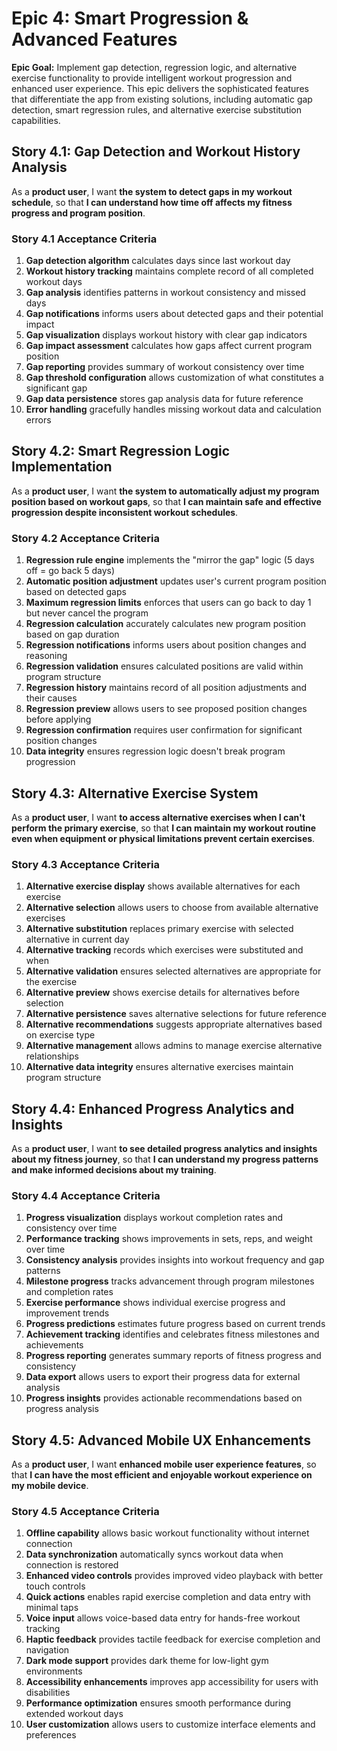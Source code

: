 # Epic 4: Smart Progression & Advanced Features

**Epic Goal:** Implement gap detection, regression logic, and alternative exercise functionality to provide intelligent workout progression and enhanced user experience. This epic delivers the sophisticated features that differentiate the app from existing solutions, including automatic gap detection, smart regression rules, and alternative exercise substitution capabilities.

## Story 4.1: Gap Detection and Workout History Analysis

As a **product user**,
I want **the system to detect gaps in my workout schedule**,
so that **I can understand how time off affects my fitness progress and program position**.

### Story 4.1 Acceptance Criteria

1. **Gap detection algorithm** calculates days since last workout day
2. **Workout history tracking** maintains complete record of all completed workout days
3. **Gap analysis** identifies patterns in workout consistency and missed days
4. **Gap notifications** informs users about detected gaps and their potential impact
5. **Gap visualization** displays workout history with clear gap indicators
6. **Gap impact assessment** calculates how gaps affect current program position
7. **Gap reporting** provides summary of workout consistency over time
8. **Gap threshold configuration** allows customization of what constitutes a significant gap
9. **Gap data persistence** stores gap analysis data for future reference
10. **Error handling** gracefully handles missing workout data and calculation errors

## Story 4.2: Smart Regression Logic Implementation

As a **product user**,
I want **the system to automatically adjust my program position based on workout gaps**,
so that **I can maintain safe and effective progression despite inconsistent workout schedules**.

### Story 4.2 Acceptance Criteria

1. **Regression rule engine** implements the "mirror the gap" logic (5 days off = go back 5 days)
2. **Automatic position adjustment** updates user's current program position based on detected gaps
3. **Maximum regression limits** enforces that users can go back to day 1 but never cancel the program
4. **Regression calculation** accurately calculates new program position based on gap duration
5. **Regression notifications** informs users about position changes and reasoning
6. **Regression validation** ensures calculated positions are valid within program structure
7. **Regression history** maintains record of all position adjustments and their causes
8. **Regression preview** allows users to see proposed position changes before applying
9. **Regression confirmation** requires user confirmation for significant position changes
10. **Data integrity** ensures regression logic doesn't break program progression

## Story 4.3: Alternative Exercise System

As a **product user**,
I want **to access alternative exercises when I can't perform the primary exercise**,
so that **I can maintain my workout routine even when equipment or physical limitations prevent certain exercises**.

### Story 4.3 Acceptance Criteria

1. **Alternative exercise display** shows available alternatives for each exercise
2. **Alternative selection** allows users to choose from available alternative exercises
3. **Alternative substitution** replaces primary exercise with selected alternative in current day
4. **Alternative tracking** records which exercises were substituted and when
5. **Alternative validation** ensures selected alternatives are appropriate for the exercise
6. **Alternative preview** shows exercise details for alternatives before selection
7. **Alternative persistence** saves alternative selections for future reference
8. **Alternative recommendations** suggests appropriate alternatives based on exercise type
9. **Alternative management** allows admins to manage exercise alternative relationships
10. **Alternative data integrity** ensures alternative exercises maintain program structure

## Story 4.4: Enhanced Progress Analytics and Insights

As a **product user**,
I want **to see detailed progress analytics and insights about my fitness journey**,
so that **I can understand my progress patterns and make informed decisions about my training**.

### Story 4.4 Acceptance Criteria

1. **Progress visualization** displays workout completion rates and consistency over time
2. **Performance tracking** shows improvements in sets, reps, and weight over time
3. **Consistency analysis** provides insights into workout frequency and gap patterns
4. **Milestone progress** tracks advancement through program milestones and completion rates
5. **Exercise performance** shows individual exercise progress and improvement trends
6. **Progress predictions** estimates future progress based on current trends
7. **Achievement tracking** identifies and celebrates fitness milestones and achievements
8. **Progress reporting** generates summary reports of fitness progress and consistency
9. **Data export** allows users to export their progress data for external analysis
10. **Progress insights** provides actionable recommendations based on progress analysis

## Story 4.5: Advanced Mobile UX Enhancements

As a **product user**,
I want **enhanced mobile user experience features**,
so that **I can have the most efficient and enjoyable workout experience on my mobile device**.

### Story 4.5 Acceptance Criteria

1. **Offline capability** allows basic workout functionality without internet connection
2. **Data synchronization** automatically syncs workout data when connection is restored
3. **Enhanced video controls** provides improved video playback with better touch controls
4. **Quick actions** enables rapid exercise completion and data entry with minimal taps
5. **Voice input** allows voice-based data entry for hands-free workout tracking
6. **Haptic feedback** provides tactile feedback for exercise completion and navigation
7. **Dark mode support** provides dark theme for low-light gym environments
8. **Accessibility enhancements** improves app accessibility for users with disabilities
9. **Performance optimization** ensures smooth performance during extended workout days
10. **User customization** allows users to customize interface elements and preferences
